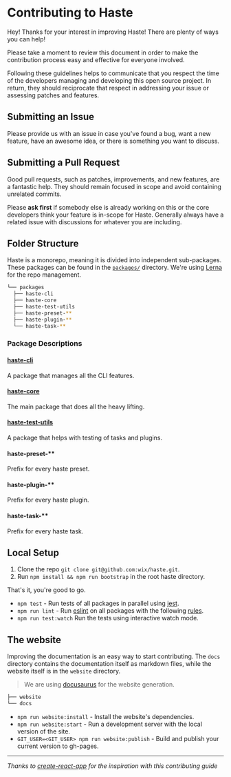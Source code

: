 # Contributing to Haste

Hey! Thanks for your interest in improving Haste! There are plenty of ways you can help!

Please take a moment to review this document in order to make the contribution process easy and effective for everyone involved.

Following these guidelines helps to communicate that you respect the time of the developers managing and developing this open source project. In return, they should reciprocate that respect in addressing your issue or assessing patches and features.

## Submitting an Issue
Please provide us with an issue in case you've found a bug, want a new feature, have an awesome idea, or there is something you want to discuss.

## Submitting a Pull Request
Good pull requests, such as patches, improvements, and new features, are a fantastic help. They should remain focused in scope and avoid containing unrelated commits.

Please **ask first** if somebody else is already working on this or the core developers think your feature is in-scope for Haste. Generally always have a related issue with discussions for whatever you are including.

## Folder Structure
Haste is a monorepo, meaning it is divided into independent sub-packages.
These packages can be found in the [`packages/`](https://github.com/wix/haste/tree/master/packages) directory. We're using [Lerna](https://github.com/lerna/lerna) for the repo management.

```bash
└── packages
  ├── haste-cli
  ├── haste-core
  ├── haste-test-utils
  ├── haste-preset-**
  ├── haste-plugin-**
  └── haste-task-**
```

### Package Descriptions
#### [haste-cli](https://github.com/wix/haste/tree/master/packages/haste-cli)
A package that manages all the CLI features.
#### [haste-core](https://github.com/wix/haste/tree/master/packages/haste-core)
The main package that does all the heavy lifting.
#### [haste-test-utils](https://github.com/wix/haste/tree/master/packages/haste-test-utils)
A package that helps with testing of tasks and plugins.
#### haste-preset-**
Prefix for every haste preset.
#### haste-plugin-**
Prefix for every haste plugin.
#### haste-task-**
Prefix for every haste task.

## Local Setup
1. Clone the repo `git clone git@github.com:wix/haste.git`.
2. Run `npm install && npm run bootstrap` in the root haste directory.

That's it, you're good to go.

* `npm test` - Run tests of all packages in parallel using [jest](https://facebook.github.io/jest/).
* `npm run lint` - Run [eslint](https://eslint.org/) on all packages with the following [rules](https://github.com/wix/haste/blob/master/.eslintrc).
* `npm run test:watch` Run the tests using interactive watch mode.

## The website
Improving the documentation is an easy way to start contributing. The `docs` directory contains the documentation itself as markdown files, while the website itself is in the `website` directory.

> We are using [docusaurus](http://docusaurus.io) for the website generation.

```bash
├── website
└── docs

```

* `npm run website:install` - Install the website's dependencies.
* `npm run website:start` - Run a development server with the local version of the site.
* `GIT_USER=<GIT_USER> npm run website:publish` - Build and publish your current version to gh-pages.

------------

*Thanks to [create-react-app](https://github.com/facebookincubator/create-react-app/blob/master/CONTRIBUTING.md) for the inspiration with this contributing guide*
